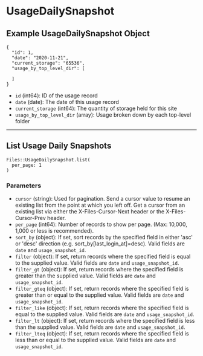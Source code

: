 # UsageDailySnapshot

## Example UsageDailySnapshot Object

```
{
  "id": 1,
  "date": "2020-11-21",
  "current_storage": "65536",
  "usage_by_top_level_dir": [

  ]
}
```

* `id` (int64): ID of the usage record
* `date` (date): The date of this usage record
* `current_storage` (int64): The quantity of storage held for this site
* `usage_by_top_level_dir` (array): Usage broken down by each top-level folder


---

## List Usage Daily Snapshots

```
Files::UsageDailySnapshot.list(
  per_page: 1
)
```

### Parameters

* `cursor` (string): Used for pagination.  Send a cursor value to resume an existing list from the point at which you left off.  Get a cursor from an existing list via either the X-Files-Cursor-Next header or the X-Files-Cursor-Prev header.
* `per_page` (int64): Number of records to show per page.  (Max: 10,000, 1,000 or less is recommended).
* `sort_by` (object): If set, sort records by the specified field in either 'asc' or 'desc' direction (e.g. sort_by[last_login_at]=desc). Valid fields are `date` and `usage_snapshot_id`.
* `filter` (object): If set, return records where the specified field is equal to the supplied value. Valid fields are `date` and `usage_snapshot_id`.
* `filter_gt` (object): If set, return records where the specified field is greater than the supplied value. Valid fields are `date` and `usage_snapshot_id`.
* `filter_gteq` (object): If set, return records where the specified field is greater than or equal to the supplied value. Valid fields are `date` and `usage_snapshot_id`.
* `filter_like` (object): If set, return records where the specified field is equal to the supplied value. Valid fields are `date` and `usage_snapshot_id`.
* `filter_lt` (object): If set, return records where the specified field is less than the supplied value. Valid fields are `date` and `usage_snapshot_id`.
* `filter_lteq` (object): If set, return records where the specified field is less than or equal to the supplied value. Valid fields are `date` and `usage_snapshot_id`.
